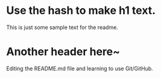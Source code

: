 # Use the hash to make h1 text.
This is just some sample text for the readme.

# Another header here~
Editing the README.md file and learning to use Git/GitHub.
